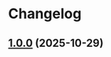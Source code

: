 # Changelog

## [1.0.0](https://github.com/ghaschel/commitzen-poc/compare/v0.0.7...v1.0.0) (2025-10-29)

